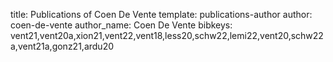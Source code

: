 title: Publications of Coen De Vente
template: publications-author
author: coen-de-vente
author_name: Coen De Vente
bibkeys: vent21,vent20a,xion21,vent22,vent18,less20,schw22,lemi22,vent20,schw22a,vent21a,gonz21,ardu20